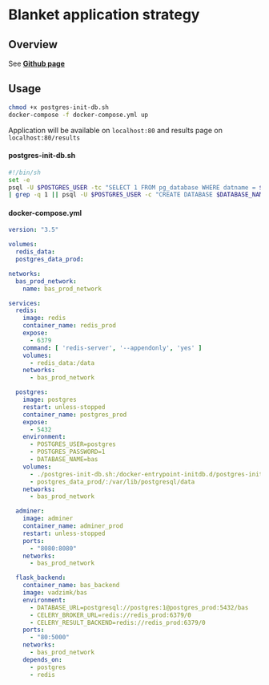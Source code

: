 # Blanket application strategy

## Overview
See **[Github page](https://github.com/vadzimk/bas)** 


## Usage

```bash
chmod +x postgres-init-db.sh
docker-compose -f docker-compose.yml up
```
Application will be available on `localhost:80` and 
results page on `localhost:80/results`

#### postgres-init-db.sh
```sh
#!/bin/sh
set -e
psql -U $POSTGRES_USER -tc "SELECT 1 FROM pg_database WHERE datname = $DATABASE_NAME" \
| grep -q 1 || psql -U $POSTGRES_USER -c "CREATE DATABASE $DATABASE_NAME"
```


#### docker-compose.yml
```yaml
version: "3.5"

volumes:
  redis_data:
  postgres_data_prod:

networks:
  bas_prod_network:
    name: bas_prod_network

services:
  redis:
    image: redis
    container_name: redis_prod
    expose:
      - 6379
    command: [ 'redis-server', '--appendonly', 'yes' ]
    volumes:
      - redis_data:/data
    networks:
      - bas_prod_network

  postgres:
    image: postgres
    restart: unless-stopped
    container_name: postgres_prod
    expose:
      - 5432
    environment:
      - POSTGRES_USER=postgres
      - POSTGRES_PASSWORD=1
      - DATABASE_NAME=bas
    volumes:
      - ./postgres-init-db.sh:/docker-entrypoint-initdb.d/postgres-init-db.sh
      - postgres_data_prod/:/var/lib/postgresql/data
    networks:
      - bas_prod_network

  adminer:
    image: adminer
    container_name: adminer_prod
    restart: unless-stopped
    ports:
      - "8080:8080"
    networks:
      - bas_prod_network

  flask_backend:
    container_name: bas_backend
    image: vadzimk/bas
    environment:
      - DATABASE_URL=postgresql://postgres:1@postgres_prod:5432/bas
      - CELERY_BROKER_URL=redis://redis_prod:6379/0
      - CELERY_RESULT_BACKEND=redis://redis_prod:6379/0
    ports:
      - "80:5000"
    networks:
      - bas_prod_network
    depends_on:
      - postgres
      - redis
```

